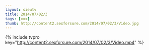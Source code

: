```yaml
--- 
layout: sieutv
title: 2014/07/02/3
tags: [xxx]
thumb: http://content2.sexforsure.com/2014/07/02/3/Video.jpg
---
```

{% include tvpro key="http://content2.sexforsure.com/2014/07/02/3/Video.mp4" %} 
